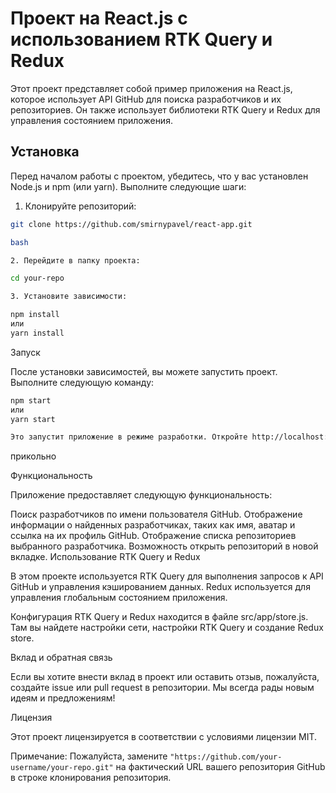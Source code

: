 # Проект на React.js с использованием RTK Query и Redux

Этот проект представляет собой пример приложения на React.js, которое использует API GitHub для поиска разработчиков и их репозиториев. Он также использует библиотеки RTK Query и Redux для управления состоянием приложения.

## Установка

Перед началом работы с проектом, убедитесь, что у вас установлен Node.js и npm (или yarn). Выполните следующие шаги:

1. Клонируйте репозиторий:

```bash
git clone https://github.com/smirnypavel/react-app.git

bash

2. Перейдите в папку проекта:

cd your-repo

3. Установите зависимости:

npm install
или
yarn install

```

Запуск

После установки зависимостей, вы можете запустить проект. Выполните следующую команду:

```bash
npm start
или
yarn start

Это запустит приложение в режиме разработки. Откройте http://localhost:3000 в вашем браузере, чтобы увидеть приложение.
```

прикольно

Функциональность

Приложение предоставляет следующую функциональность:

Поиск разработчиков по имени пользователя GitHub.
Отображение информации о найденных разработчиках, таких как имя, аватар и ссылка на их профиль GitHub.
Отображение списка репозиториев выбранного разработчика.
Возможность открыть репозиторий в новой вкладке.
Использование RTK Query и Redux

В этом проекте используется RTK Query для выполнения запросов к API GitHub и управления кэшированием данных. Redux используется для управления глобальным состоянием приложения.

Конфигурация RTK Query и Redux находится в файле src/app/store.js. Там вы найдете настройки сети, настройки RTK Query и создание Redux store.

Вклад и обратная связь

Если вы хотите внести вклад в проект или оставить отзыв, пожалуйста, создайте issue или pull request в репозитории. Мы всегда рады новым идеям и предложениям!

Лицензия

Этот проект лицензируется в соответствии с условиями лицензии MIT.

Примечание: Пожалуйста, замените `"https://github.com/your-username/your-repo.git"` на фактический URL вашего репозитория GitHub в строке клонирования репозитория.
